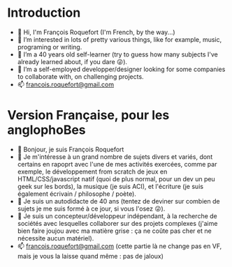 # Introduction
- 👋 Hi, I'm François Roquefort (I'm French, by the way...)
- 👀 I’m interested in lots of pretty various things, like for example, music, programing or writing.
- 🌱 I’m a 40 years old self-learner (try to guess how many subjects I've already learned about, if you dare 😜).
- 💞️ I’m a self-employed developper/designer looking for some companies to collaborate with, on challenging projects.
- 📫 francois.roquefort@gmail.com

# Version Française, pour les anglophoBes
- 👋 Bonjour, je suis François Roquefort
- 👀 Je m'intéresse à un grand nombre de sujets divers et variés, dont certains en rapoprt avec l'une de mes activités exercées, comme par exemple, le développement from scratch de jeux en HTML/CSS/javascript natif (quoi de plus normal, pour un dev un peu geek sur les bords), la musique (je suis ACI), et l'écriture (je suis également écrivain / philosophe / poète).
- 🌱 Je suis un autodidacte de 40 ans (tentez de deviner sur combien de sujets je me suis formé à ce jour, si vous l'osez 😜).
- 💞️ Je suis un concepteur/développeur indépendant, à la recherche de sociétés avec lesquelles collaborer sur des projets complexes (j'aime bien faire joujou avec ma matière grise : ça ne coûte pas cher et ne nécessite aucun matériel).
- 📫 francois.roquefort@gmail.com (cette partie là ne change pas en VF, mais je vous la laisse quand même : pas de jaloux)

<!---
thedwarf21/thedwarf21 is a ✨ special ✨ repository because its `README.md` (this file) appears on your GitHub profile.
You can click the Preview link to take a look at your changes.
--->
